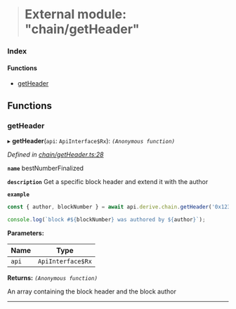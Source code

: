 > # External module: "chain/getHeader"

### Index

#### Functions

* [getHeader](_chain_getheader_.md#getheader)

## Functions

###  getHeader

▸ **getHeader**(`api`: `ApiInterface$Rx`): *`(Anonymous function)`*

*Defined in [chain/getHeader.ts:28](https://github.com/polkadot-js/api/blob/66d96d3/packages/api-derive/src/chain/getHeader.ts#L28)*

**`name`** bestNumberFinalized

**`description`** Get a specific block header and extend it with the author

**`example`** 
<BR>

```javascript
const { author, blockNumber } = await api.derive.chain.getHeader('0x123...456');

console.log(`block #${blockNumber} was authored by ${author}`);
```

**Parameters:**

Name | Type |
------ | ------ |
`api` | `ApiInterface$Rx` |

**Returns:** *`(Anonymous function)`*

An array containing the block header and the block author

___